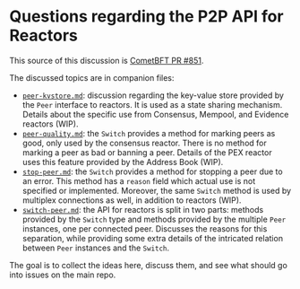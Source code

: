 # Questions regarding the P2P API for Reactors

This source of this discussion is [CometBFT PR #851][pr-851].

The discussed topics are in companion files:

- [`peer-kvstore.md`](./peer-kvstore.md): discussion regarding the key-value
  store provided by the `Peer` interface to reactors. It is used as a state
  sharing mechanism. Details about the specific use from Consensus, Mempool,
  and Evidence reactors (WIP).
- [`peer-quality.md`](./peer-quality.md): the `Switch` provides a method for
  marking peers as good, only used by the consensus reactor. There is no method
  for marking a peer as bad or banning a peer. Details of the PEX reactor uses
  this feature provided by the Address Book (WIP).
- [`stop-peer.md`](./stop-peer.md): the `Switch` provides a method for stopping
  a peer due to an error. This method has a `reason` field which actual use is
  not specified or implemented. Moreover, the same `Switch` method is used by
  multiplex connections as well, in addition to reactors (WIP).
- [`switch-peer.md`](./switch-peer.md): the API for reactors is split in two
  parts: methods provided by the `Switch` type and methods provided by the
  multiple `Peer` instances, one per connected peer. Discusses the reasons for
  this separation, while providing some extra details of the intricated
  relation between `Peer` instances and the `Switch`.

The goal is to collect the ideas here, discuss them, and see what should go into issues on the main repo.

[pr-851]: https://github.com/cometbft/cometbft/pull/851
